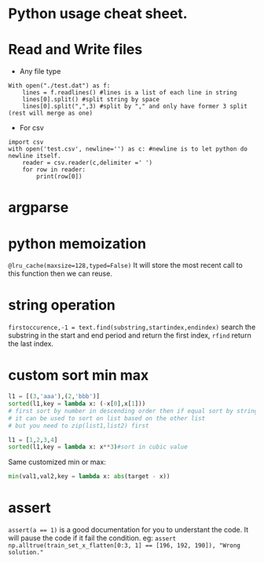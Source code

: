 # Python usage cheat sheet.

# Read and Write files
- Any file type
```
With open("./test.dat") as f:
    lines = f.readlines() #lines is a list of each line in string
    lines[0].split() #split string by space 
    lines[0].split(",",3) #split by "," and only have former 3 split (rest will merge as one)

```
- For csv
```
import csv
with open('test.csv', newline='') as c: #newline is to let python do newline itself.
    reader = csv.reader(c,delimiter =' ')
    for row in reader:
        print(row[0])
```
# argparse

# python memoization
`@lru_cache(maxsize=128,typed=False)`
It will store the most recent call to this function then we can reuse.

# string operation
`firstoccurence,-1 = text.find(substring,startindex,endindex)` 
search the substring in the start and end period and return the first index,
`rfind` return the last index.

# custom sort min max
```python
l1 = [(3,'aaa'),(2,'bbb')]
sorted(l1,key = lambda x: (-x[0],x[1]))
# first sort by number in descending order then if equal sort by string in ascending order.
# it can be used to sort on list based on the other list
# but you need to zip(list1,list2) first

l1 = [1,2,3,4]
sorted(l1,key = lambda x: x**3)#sort in cubic value
```
Same customized min or max:
```python
min(val1,val2,key = lambda x: abs(target - x))
```

# assert
`assert(a == 1)` is a good documentation for you to understant the code. It will pause the code if it fail the condition.
eg:
`assert np.alltrue(train_set_x_flatten[0:3, 1] == [196, 192, 190]), "Wrong solution."`


